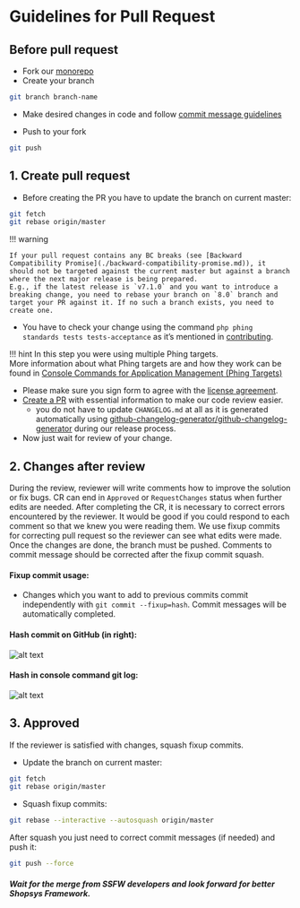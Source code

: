 # Guidelines for Pull Request
##  Before pull request
* Fork our [monorepo](https://github.com/shopsys/shopsys)
* Create your branch

``` sh
git branch branch-name
```

* Make desired changes in code and follow [commit message guidelines](./guidelines-for-creating-commits.md)

* Push to your fork

``` sh
git push
```

## 1. Create pull request

* Before creating the PR you have to update the branch on current master:

``` sh
git fetch
git rebase origin/master
```

!!! warning

    If your pull request contains any BC breaks (see [Backward Compatibility Promise](./backward-compatibility-promise.md)), it should not be targeted against the current master but against a branch where the next major release is being prepared.
    E.g., if the latest release is `v7.1.0` and you want to introduce a breaking change, you need to rebase your branch on `8.0` branch and target your PR against it. If no such a branch exists, you need to create one.

* You have to check your change using the command `php phing standards tests tests-acceptance` as it’s mentioned in [contributing](https://github.com/shopsys/shopsys/blob/7.3/CONTRIBUTING.md).

!!! hint
    In this step you were using multiple Phing targets.  
    More information about what Phing targets are and how they work can be found in [Console Commands for Application Management (Phing Targets)](../introduction/console-commands-for-application-management-phing-targets.md)

* Please make sure you sign form to agree with the [license agreement](https://www.shopsys-framework.com/license-agreement).
* [Create a PR](https://github.com/shopsys/shopsys/compare?expand=1) with essential information to make our code review easier.
    * you do not have to update `CHANGELOG.md` at all as it is generated automatically using [github-changelog-generator/github-changelog-generator](https://github.com/github-changelog-generator/github-changelog-generator) during our release process.
* Now just wait for review of your change.

## 2. Changes after review
During the review, reviewer will write comments how to improve the solution or fix bugs. CR can end in `Approved` or `RequestChanges` status when further edits are needed. After completing the CR, it is necessary to correct errors encountered by the reviewer.
It would be good if you could respond to each comment so that we knew you were reading them.
We use fixup commits for correcting pull request so the reviewer can see what edits were made. Once the changes are done, the branch must be pushed. Comments to commit message should be corrected after the fixup commit squash.

#### Fixup commit usage:
* Changes which you want to add to previous commits commit independently with ```git commit --fixup=hash```. Commit messages will be automatically completed.  

#### Hash commit on GitHub (in right):

![alt text](./img/github-commit-hash.png)


#### Hash in console command git log:

![alt text](./img/console-hash-commit.png)

## 3. Approved
If the reviewer is satisfied with changes, squash fixup commits.

* Update the branch on current master:

``` sh
git fetch
git rebase origin/master
```

* Squash fixup commits:

``` sh
git rebase --interactive --autosquash origin/master
```
After squash you just need to correct commit messages (if needed) and push it:

``` sh
git push --force
```

##### Wait for the merge from SSFW developers and look forward for better Shopsys Framework.
